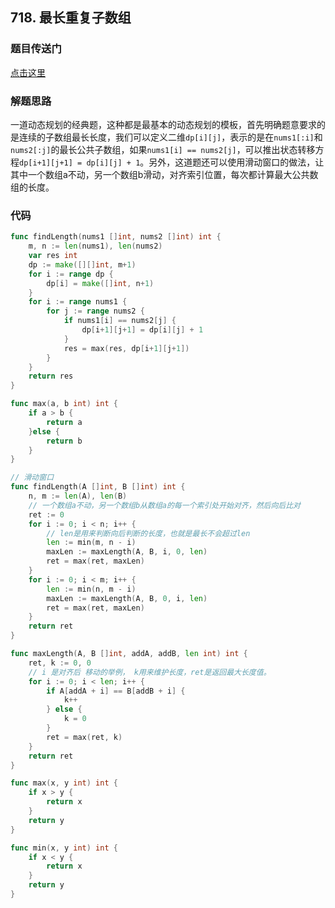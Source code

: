 ## 718. 最长重复子数组

### 题目传送门

[点击这里](https://leetcode-cn.com/problems/maximum-length-of-repeated-subarray/)

### 解题思路

一道动态规划的经典题，这种都是最基本的动态规划的模板，首先明确题意要求的是连续的子数组最长长度，我们可以定义二维`dp[i][j]`，表示的是在`nums1[:i]`和`nums2[:j]`的最长公共子数组，如果`nums1[i] == nums2[j]`，可以推出状态转移方程`dp[i+1][j+1] = dp[i][j] + 1`。另外，这道题还可以使用滑动窗口的做法，让其中一个数组a不动，另一个数组b滑动，对齐索引位置，每次都计算最大公共数组的长度。

### 代码

```go
func findLength(nums1 []int, nums2 []int) int {
    m, n := len(nums1), len(nums2)
    var res int
    dp := make([][]int, m+1)
    for i := range dp {
        dp[i] = make([]int, n+1)
    }
    for i := range nums1 {
        for j := range nums2 {
            if nums1[i] == nums2[j] {
                dp[i+1][j+1] = dp[i][j] + 1
            }
            res = max(res, dp[i+1][j+1])
        }
    }
    return res
}

func max(a, b int) int {
    if a > b {
        return a
    }else {
        return b
    }
}
```

```go
// 滑动窗口
func findLength(A []int, B []int) int {
    n, m := len(A), len(B)
    // 一个数组a不动，另一个数组b从数组a的每一个索引处开始对齐，然后向后比对
    ret := 0
    for i := 0; i < n; i++ {
        // len是用来判断向后判断的长度，也就是最长不会超过len
        len := min(m, n - i)
        maxLen := maxLength(A, B, i, 0, len)
        ret = max(ret, maxLen)
    }
    for i := 0; i < m; i++ {
        len := min(n, m - i)
        maxLen := maxLength(A, B, 0, i, len)
        ret = max(ret, maxLen)        
    }
    return ret
}

func maxLength(A, B []int, addA, addB, len int) int {
    ret, k := 0, 0
    // i 是对齐后 移动的举例， k用来维护长度，ret是返回最大长度值。
    for i := 0; i < len; i++ {
        if A[addA + i] == B[addB + i] {
            k++
        } else {
            k = 0
        }
        ret = max(ret, k)
    }
    return ret
}

func max(x, y int) int {
    if x > y {
        return x
    }
    return y
}

func min(x, y int) int {
    if x < y {
        return x
    }
    return y
}
```